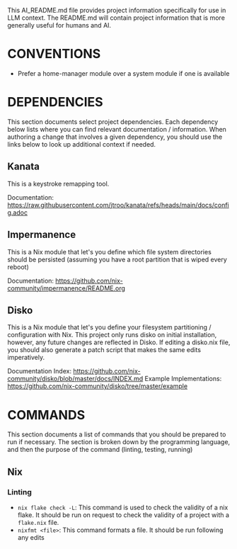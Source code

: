 This AI_README.md file provides project information specifically for use in LLM context. The README.md will contain project information that is more generally useful for humans and AI.

# CONVENTIONS

- Prefer a home-manager module over a system module if one is available

# DEPENDENCIES 

This section documents select project dependencies. Each dependency below lists where you can find relevant documentation / information. When authoring a change that involves a given dependency, you should use the links below to look up additional context if needed.

## Kanata

This is a keystroke remapping tool.

Documentation: https://raw.githubusercontent.com/jtroo/kanata/refs/heads/main/docs/config.adoc

## Impermanence

This is a Nix module that let's you define which file system directories should be persisted (assuming you have a root partition that is wiped every reboot)

Documentation: https://github.com/nix-community/impermanence/README.org

## Disko

This is a Nix module that let's you define your filesystem partitioning / configuration with Nix. This project only runs disko on initial installation, however, any future changes are reflected in Disko. If editing a disko.nix file, you should also generate a patch script that makes the same edits imperatively.

Documentation Index: https://github.com/nix-community/disko/blob/master/docs/INDEX.md
Example Implementations: https://github.com/nix-community/disko/tree/master/example

# COMMANDS 

This section documents a list of commands that you should be prepared to run if necessary. The section is broken down by the programming language, and then the purpose of the command (linting, testing, running) 

## Nix

### Linting

- `nix flake check -L`: This command is used to check the validity of a nix flake. It should be run on request to check the validity of a project with a `flake.nix` file. 
- `nixfmt <file>`: This command formats a file. It should be run following any edits